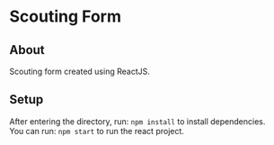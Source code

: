 # Scouting Form

## About

Scouting form created using ReactJS.

## Setup  

After entering the directory, run: `npm install` to install dependencies.  
You can run: `npm start` to run the react project.  
